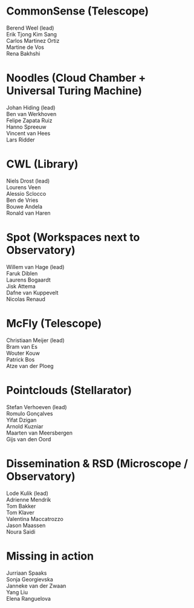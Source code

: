 
# CommonSense (Telescope)

Berend Weel (lead)  
Erik Tjong Kim Sang  
Carlos Martinez Ortiz  
Martine de Vos  
Rena Bakhshi  

# Noodles (Cloud Chamber + Universal Turing Machine)

Johan Hiding (lead)  
Ben van Werkhoven  
Felipe Zapata Ruiz  
Hanno Spreeuw  
Vincent van Hees  
Lars Ridder  

# CWL (Library)

Niels Drost (lead)  
Lourens Veen  
Alessio Sclocco  
Ben de Vries  
Bouwe Andela  
Ronald van Haren  

# Spot (Workspaces next to Observatory)

Willem van Hage (lead)  
Faruk Diblen  
Laurens Bogaardt  
Jisk Attema  
Dafne van Kuppevelt  
Nicolas Renaud  

# McFly (Telescope) 

Christiaan Meijer (lead)  
Bram van Es  
Wouter Kouw  
Patrick Bos  
Atze van der Ploeg  

# Pointclouds (Stellarator) 

Stefan Verhoeven (lead)  
Romulo Gonçalves  
Yifat Dzigan  
Arnold Kuzniar  
Maarten van Meersbergen  
Gijs van den Oord  

# Dissemination & RSD (Microscope / Observatory) 

Lode Kulik (lead)  
Adrienne Mendrik  
Tom Bakker  
Tom Klaver  
Valentina Maccatrozzo  
Jason Maassen  
Noura Saidi

# Missing in action  

Jurriaan Spaaks  
Sonja Georgievska  
Janneke van der Zwaan  
Yang Liu  
Elena Ranguelova  
